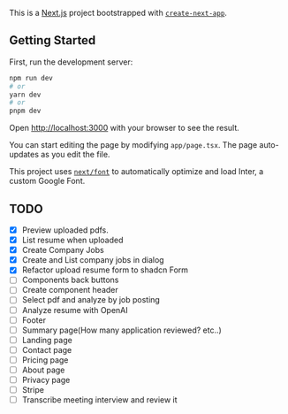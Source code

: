 This is a [Next.js](https://nextjs.org/) project bootstrapped with [`create-next-app`](https://github.com/vercel/next.js/tree/canary/packages/create-next-app).

## Getting Started

First, run the development server:

```bash
npm run dev
# or
yarn dev
# or
pnpm dev
```

Open [http://localhost:3000](http://localhost:3000) with your browser to see the result.

You can start editing the page by modifying `app/page.tsx`. The page auto-updates as you edit the file.

This project uses [`next/font`](https://nextjs.org/docs/basic-features/font-optimization) to automatically optimize and load Inter, a custom Google Font.

## TODO

- [x] Preview uploaded pdfs.
- [x] List resume when uploaded
- [x] Create Company Jobs
- [x] Create and List company jobs in dialog
- [x] Refactor upload resume form to shadcn Form
- [ ] Components back buttons
- [ ] Create component header
- [ ] Select pdf and analyze by job posting
- [ ] Analyze resume with OpenAI
- [ ] Footer
- [ ] Summary page(How many application reviewed? etc..)
- [ ] Landing page
- [ ] Contact page
- [ ] Pricing page
- [ ] About page
- [ ] Privacy page
- [ ] Stripe
- [ ] Transcribe meeting interview and review it
